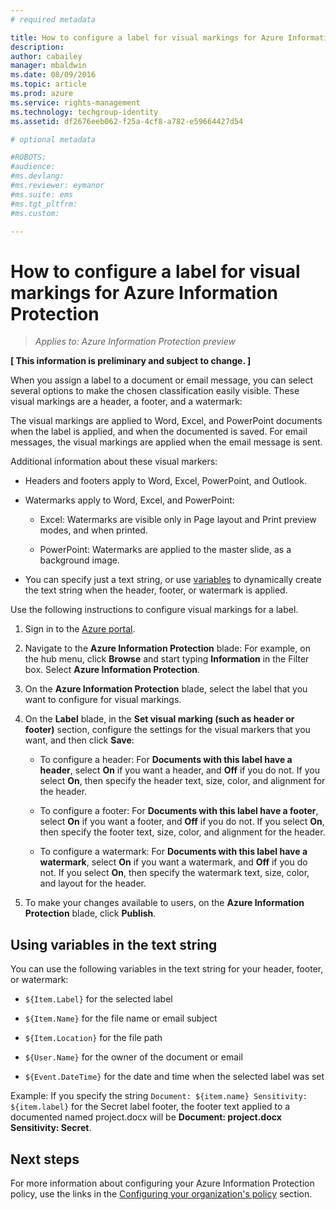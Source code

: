 ```yaml
---
# required metadata

title: How to configure a label for visual markings for Azure Information Protection | Azure Rights Management
description:
author: cabailey
manager: mbaldwin
ms.date: 08/09/2016
ms.topic: article
ms.prod: azure
ms.service: rights-management
ms.technology: techgroup-identity
ms.assetid: df2676eeb062-f25a-4cf8-a782-e59664427d54

# optional metadata

#ROBOTS:
#audience:
#ms.devlang:
#ms.reviewer: eymanor
#ms.suite: ems
#ms.tgt_pltfrm:
#ms.custom:

---
```


# How to configure a label for visual markings for Azure Information Protection

>*Applies to: Azure Information Protection preview*

**[ This information is preliminary and subject to change. ]**

When you assign a label to a document or email message, you can select several options to make the chosen classification easily visible. These visual markings are a header, a footer, and a watermark:

The visual markings are applied to Word, Excel, and PowerPoint documents when the label is applied, and when the documented is saved. For email messages, the visual markings are applied when the email message is sent.

Additional information about these visual markers:

- Headers and footers apply to Word, Excel, PowerPoint, and Outlook.

- Watermarks apply to Word, Excel, and PowerPoint:

    - Excel: Watermarks are visible only in Page layout and Print preview modes, and when printed.

	- PowerPoint: Watermarks are applied to the master slide, as a background image.

- You can specify just a text string, or use [variables](#using-variables-in-the-text-string) to dynamically create the text string when the header, footer, or watermark is applied. 

Use the following instructions to configure visual markings for a label.

1. Sign in to the [Azure portal](https://portal.azure.com).
 
2. Navigate to the **Azure Information Protection** blade: For example, on the hub menu, click **Browse** and start typing **Information** in the Filter box. Select **Azure Information Protection**.

3. On the **Azure Information Protection** blade, select the label that you want to configure for visual markings.

4. On the **Label** blade, in the **Set visual marking (such as header or footer)** section, configure the settings for the visual markers that you want, and then click **Save**:

    - To configure a header: For **Documents with this label have a header**, select **On** if you want a header, and **Off** if you do not. If you select **On**, then specify the header text, size, color, and alignment for the header.
    
    - To configure a footer: For **Documents with this label have a footer**, select **On** if you want a footer, and **Off** if you do not. If you select **On**, then specify the footer text, size, color, and alignment for the header.
    
    - To configure a watermark: For **Documents with this label have a watermark**, select **On** if you want a watermark, and **Off** if you do not. If you select **On**, then specify the watermark text, size, color, and layout for the header. 

5. To make your changes available to users, on the **Azure Information Protection** blade, click **Publish**.

## Using variables in the text string

You can use the following variables in the text string for your header, footer, or watermark:

- `${Item.Label}` for the selected label

- `${Item.Name}` for the file name or email subject

- `${Item.Location}` for the file path

- `${User.Name}` for the owner of the document or email

- `${Event.DateTime}` for the date and time when the selected label was set 
    
Example: If you specify the string `Document: ${item.name} Sensitivity: ${item.label}` for the Secret label footer, the footer text applied to a documented named project.docx will be **Document: project.docx Sensitivity: Secret**.

## Next steps

For more information about configuring your Azure Information Protection policy, use the links in the [Configuring your organization's policy](configure-policy.md#configuring-your-organization-s-policy) section.  


